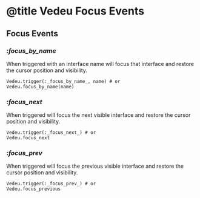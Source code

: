 # @title Vedeu Focus Events

## Focus Events

### :_focus_by_name_
When triggered with an interface name will focus that interface and
restore the cursor position and visibility.

    Vedeu.trigger(:_focus_by_name_, name) # or
    Vedeu.focus_by_name(name)

### :_focus_next_
When triggered will focus the next visible interface and restore the
cursor position and visibility.

    Vedeu.trigger(:_focus_next_) # or
    Vedeu.focus_next

### :_focus_prev_
When triggered will focus the previous visible interface and restore
the cursor position and visibility.

    Vedeu.trigger(:_focus_prev_) # or
    Vedeu.focus_previous
